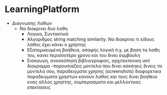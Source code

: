 # LearningPlatform


* Διαγνωσης Λαθων
	* Να διακρινει δυο λαθη
		* Λογικα, Συντακτικά 
		* Αλγοριθμος string matching similarity: Να διακρίνει τι είδους λάθος έχει κάνει ο χρήστης
		* Εξατομικευμένη βοήθεια, ασαφής λογική π.χ. με βαση τα λαθη του, κανει περισσοτερο χρονο και του δινει συμβουλη
		* Εισαγωγη, ανασκόπηση βιβλιογραφιας, αρχιτεκτονικη uml διαγραμμα  -παρουσιαζεις μοντελα που δινει ασκσηεις δινεις  τα μοντελα σου,  παραδειγματα χρησης  (screenshots) διαφορετικα παραδειγματα χρηστων κανουν λαθος και τους δινει βοηθεια ενας αλλος χρηστης, συμπερασματα και μελλοντικες επεκτασεις
		
